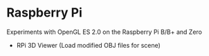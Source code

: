 # Raspberry Pi

Experiments with OpenGL ES 2.0 on the Raspberry Pi B/B+ and Zero

 - RPi 3D Viewer (Load modified OBJ files for scene)
 

 
